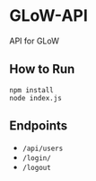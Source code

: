 # GLoW-API
API for GLoW

## How to Run
```
npm install
node index.js
```

## Endpoints
* `/api/users`
* `/login/`
* `/logout`
